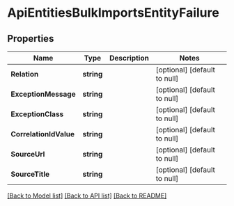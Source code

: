 # ApiEntitiesBulkImportsEntityFailure

## Properties
Name | Type | Description | Notes
------------ | ------------- | ------------- | -------------
**Relation** | **string** |  | [optional] [default to null]
**ExceptionMessage** | **string** |  | [optional] [default to null]
**ExceptionClass** | **string** |  | [optional] [default to null]
**CorrelationIdValue** | **string** |  | [optional] [default to null]
**SourceUrl** | **string** |  | [optional] [default to null]
**SourceTitle** | **string** |  | [optional] [default to null]

[[Back to Model list]](../README.md#documentation-for-models) [[Back to API list]](../README.md#documentation-for-api-endpoints) [[Back to README]](../README.md)


